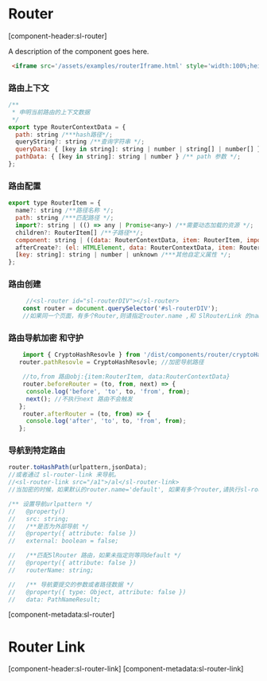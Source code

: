 # Router

[component-header:sl-router]

A description of the component goes here.

```html preview
 <iframe src='/assets/examples/routerIframe.html' style='width:100%;height:300px;'></iframe>
```

   
### 路由上下文
```javascript
/**
 * 申明当前路由的上下文数据
 */
export type RouterContextData = {
  path: string /***hash路径*/;
  queryString?: string /**查询字符串 */;
  queryData: { [key in string]: string | number | string[] | number[] } /**查询参数 */;
  pathData: { [key in string]: string | number } /** path 参数 */;
};
```

### 路由配置 

```javascript
export type RouterItem = {
  name?: string /**路径名称 */;
  path: string /***匹配路径 */;
  import?: string | (() => any | Promise<any>) /**需要动态加载的资源 */;
  children?: RouterItem[] /**子路径**/;
  component: string | ((data: RouterContextData, item: RouterItem, importResult: any) => HTMLElement | Promise<HTMLElement>); //匹配路径，如何创建组件
  afterCreate?: (el: HTMLElement, data: RouterContextData, item: RouterItem) => void | Promise<void>; //组件连接后回调
  [key: string]: string | number | unknown /***其他自定义属性 */;
};
```
### 路由创建
```javascript
     //<sl-router id="sl-routerDIV"></sl-router>
    const router = document.querySelector('#sl-routerDIV');
    //如果同一个页面，有多个Router,则请指定router.name ,和 SlRouterLink 的name
 ```  
 ### 路由导航加密 和守护
 ```javascript
     import { CryptoHashResovle } from '/dist/components/router/cryptoHashResovle.js';
    router.pathResovle = CryptoHashResovle; //加密导航路径

     //to,from 路由obj:{item:RouterItem, data:RouterContextData}
     router.beforeRouter = (to, from, next) => {
      console.log('before', 'to', to, 'from', from);
      next(); //不执行next 路由不会触发
    };
     router.afterRouter = (to, from) => {
      console.log('after', 'to', to, 'from', from);
    };
 ``` 
 
 ### 导航到特定路由
 ```javascript
router.toHashPath(urlpattern,jsonData);
//或者通过 sl-router-link 来导航。
//<sl-router-link src="/a1">/al</sl-router-link>
//当加密的时候，如果默认的router.name='default', 如果有多个router,请执行sl-router-link.name;

/** 设置导航urlpattern */
//   @property()
//   src: string;
//   /**是否为外部导航 */
//   @property({ attribute: false })
//   external: boolean = false;

//   /**匹配SlRouter 路由，如果未指定则等同default */
//   @property({ attribute: false })
//   routerName: string;

//   /** 导航要提交的参数或者路径数据 */
//   @property({ type: Object, attribute: false })
//   data: PathNameResult;
````


[component-metadata:sl-router]
# Router Link 
[component-header:sl-router-link]
[component-metadata:sl-router-link]

